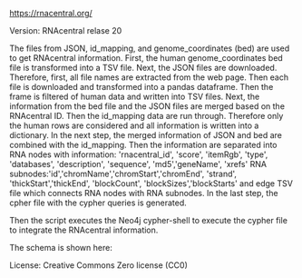 https://rnacentral.org/

Version: RNAcentral relase 20

The files from JSON, id_mapping, and genome_coordinates (bed) are used to get RNAcentral information.
First, the human genome_coordinates bed file is transformed into a TSV file.
Next, the JSON files are downloaded. Therefore, first, all file names are extracted from the web page. Then each file is downloaded and transformed into a pandas dataframe. Then the frame is filtered of human data and written into TSV files.
Next, the information from the bed file and the JSON files are merged based on the RNAcentral ID.
Then the id_mapping data are run through. Therefore only the human rows are considered and all information is written into a dictionary.
In the next step, the merged information of JSON and bed are combined with the id_mapping. Then the information are separated into RNA nodes with information: 'rnacentral_id', 'score', 'itemRgb', 'type', 'databases', 'description', 'sequence', 'md5','geneName', 'xrefs'
RNA subnodes:'id','chromName','chromStart','chromEnd', 'strand', 'thickStart','thickEnd', 'blockCount', 'blockSizes','blockStarts'
and edge TSV file which connects RNA nodes with RNA subnodes. In the last step, the cpher file with the cypher queries is generated.

Then the script executes the Neo4j cypher-shell to execute the cypher file to integrate the RNAcentral information.

The schema is shown here:


License: Creative Commons Zero license (CC0)
